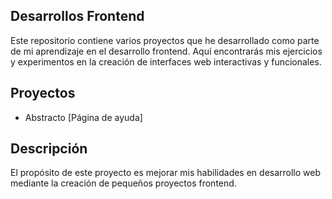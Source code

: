 ## Desarrollos Frontend

Este repositorio contiene varios proyectos que he desarrollado como parte de mi aprendizaje en el desarrollo frontend. Aquí encontrarás mis ejercicios y experimentos en la creación de interfaces web interactivas y funcionales.

## Proyectos

- Abstracto [Página de ayuda]

## Descripción

El propósito de este proyecto es mejorar mis habilidades en desarrollo web mediante la creación de pequeños proyectos frontend. 


